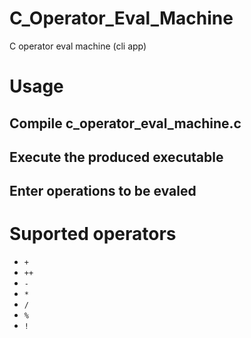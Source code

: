 # C_Operator_Eval_Machine

C operator eval machine (cli app)

# Usage

## Compile c_operator_eval_machine.c

## Execute the produced executable

## Enter operations to be evaled

# Suported operators

- `+`
- `++`
- `-`
- `*`
- `/`
- `%`
- `!`

